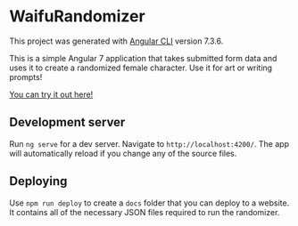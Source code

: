 # WaifuRandomizer

This project was generated with [Angular CLI](https://github.com/angular/angular-cli) version 7.3.6.

This is a simple Angular 7 application that takes submitted form data and uses it to create a randomized female character. Use it for art or writing prompts!

[You can try it out here!](https://amehynda.github.io/waifu-randomizer/)

## Development server

Run `ng serve` for a dev server. Navigate to `http://localhost:4200/`. The app will automatically reload if you change any of the source files.

## Deploying

Use `npm run deploy` to create a `docs` folder that you can deploy to a website. It contains all of the necessary JSON files required to run the randomizer.
